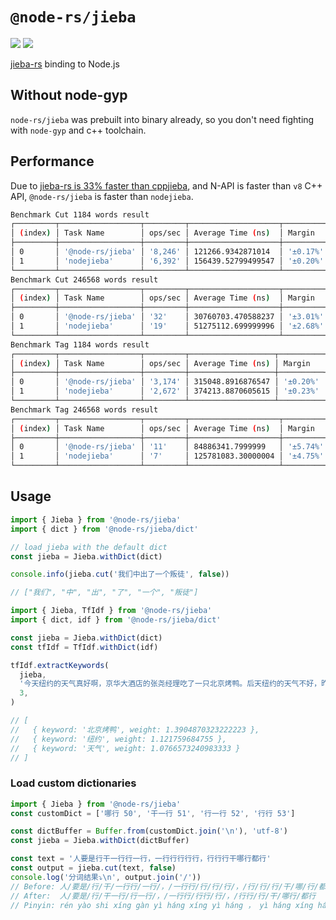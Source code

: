 # `@node-rs/jieba`

![](https://github.com/napi-rs/node-rs/workflows/CI/badge.svg)
![](https://img.shields.io/npm/dm/@node-rs/jieba.svg?sanitize=true)

[jieba-rs](https://github.com/messense/jieba-rs) binding to Node.js

## Without node-gyp

`node-rs/jieba` was prebuilt into binary already, so you don't need fighting with `node-gyp` and c++ toolchain.

## Performance

Due to [jieba-rs is 33% faster than cppjieba](https://blog.paulme.ng/posts/2019-06-30-optimizing-jieba-rs-to-be-33percents-faster-than-cppjieba.html), and N-API is faster than `v8` C++ API, `@node-rs/jieba` is faster than `nodejieba`.

```bash
Benchmark Cut 1184 words result
┌─────────┬──────────────────┬─────────┬────────────────────┬──────────┬─────────┐
│ (index) │ Task Name        │ ops/sec │ Average Time (ns)  │ Margin   │ Samples │
├─────────┼──────────────────┼─────────┼────────────────────┼──────────┼─────────┤
│ 0       │ '@node-rs/jieba' │ '8,246' │ 121266.9342871014  │ '±0.17%' │ 4124    │
│ 1       │ 'nodejieba'      │ '6,392' │ 156439.52799499547 │ '±0.20%' │ 3197    │
└─────────┴──────────────────┴─────────┴────────────────────┴──────────┴─────────┘
Benchmark Cut 246568 words result
┌─────────┬──────────────────┬─────────┬────────────────────┬──────────┬─────────┐
│ (index) │ Task Name        │ ops/sec │ Average Time (ns)  │ Margin   │ Samples │
├─────────┼──────────────────┼─────────┼────────────────────┼──────────┼─────────┤
│ 0       │ '@node-rs/jieba' │ '32'    │ 30760703.470588237 │ '±3.01%' │ 17      │
│ 1       │ 'nodejieba'      │ '19'    │ 51275112.699999996 │ '±2.68%' │ 10      │
└─────────┴──────────────────┴─────────┴────────────────────┴──────────┴─────────┘
Benchmark Tag 1184 words result
┌─────────┬──────────────────┬─────────┬───────────────────┬──────────┬─────────┐
│ (index) │ Task Name        │ ops/sec │ Average Time (ns) │ Margin   │ Samples │
├─────────┼──────────────────┼─────────┼───────────────────┼──────────┼─────────┤
│ 0       │ '@node-rs/jieba' │ '3,174' │ 315048.8916876547 │ '±0.20%' │ 1588    │
│ 1       │ 'nodejieba'      │ '2,672' │ 374213.8870605615 │ '±0.23%' │ 1337    │
└─────────┴──────────────────┴─────────┴───────────────────┴──────────┴─────────┘
Benchmark Tag 246568 words result
┌─────────┬──────────────────┬─────────┬────────────────────┬──────────┬─────────┐
│ (index) │ Task Name        │ ops/sec │ Average Time (ns)  │ Margin   │ Samples │
├─────────┼──────────────────┼─────────┼────────────────────┼──────────┼─────────┤
│ 0       │ '@node-rs/jieba' │ '11'    │ 84886341.7999999   │ '±5.74%' │ 10      │
│ 1       │ 'nodejieba'      │ '7'     │ 125781083.30000004 │ '±4.75%' │ 10      │
└─────────┴──────────────────┴─────────┴────────────────────┴──────────┴─────────┘
```

## Usage

```javascript
import { Jieba } from '@node-rs/jieba'
import { dict } from '@node-rs/jieba/dict'

// load jieba with the default dict
const jieba = Jieba.withDict(dict)

console.info(jieba.cut('我们中出了一个叛徒', false))

// ["我们", "中", "出", "了", "一个", "叛徒"]
```

```javascript
import { Jieba, TfIdf } from '@node-rs/jieba'
import { dict, idf } from '@node-rs/jieba/dict'

const jieba = Jieba.withDict(dict)
const tfIdf = TfIdf.withDict(idf)

tfIdf.extractKeywords(
  jieba,
  '今天纽约的天气真好啊，京华大酒店的张尧经理吃了一只北京烤鸭。后天纽约的天气不好，昨天纽约的天气也不好，北京烤鸭真好吃',
  3,
)

// [
//   { keyword: '北京烤鸭', weight: 1.3904870323222223 },
//   { keyword: '纽约', weight: 1.121759684755 },
//   { keyword: '天气', weight: 1.0766573240983333 }
// ]
```

### Load custom dictionaries

```javascript
import { Jieba } from '@node-rs/jieba'
const customDict = ['哪行 50', '干一行 51', '行一行 52', '行行 53']

const dictBuffer = Buffer.from(customDict.join('\n'), 'utf-8')
const jieba = Jieba.withDict(dictBuffer)

const text = '人要是行干一行行一行，一行行行行行，行行行干哪行都行'
const output = jieba.cut(text, false)
console.log('分词结果⤵️\n', output.join('/'))
// Before: 人/要是/行/干/一行行/一行/，/一行行/行/行/行/，/行/行/行/干/哪/行/都行
// After:  人/要是/行/干一行/行一行/，/一行行/行行/行/，/行行/行/干/哪行/都行
// Pinyin: rén yào shi xíng gàn yì háng xíng yì háng ， yì háng xíng háng háng xíng ， háng háng xíng gàn nǎ háng dōu xíng
```
